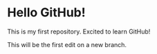 # Hello GitHub!
This is my first repository. Excited to learn GitHub!

This will be the first edit on a new branch.
